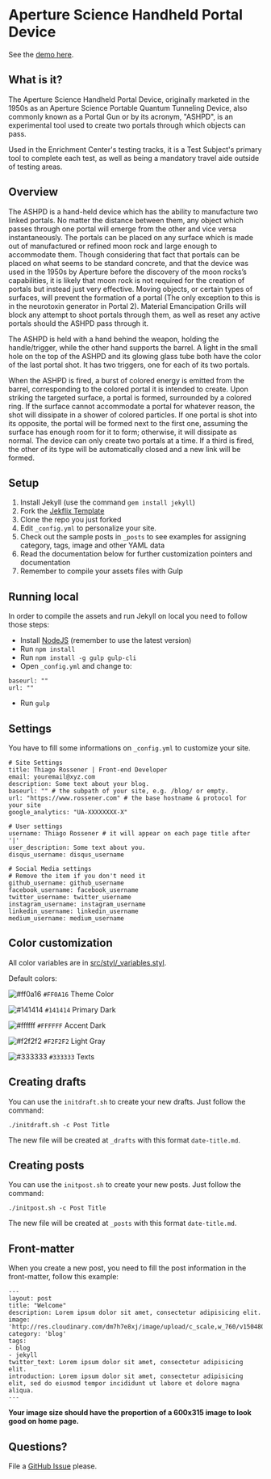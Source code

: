 # Aperture Science Handheld Portal Device

See the [demo here](https://www.rossener.com/jekflix-template).

## What is it?

The Aperture Science Handheld Portal Device, originally marketed in the 1950s as an Aperture Science Portable Quantum Tunneling Device, also commonly known as a Portal Gun or by its acronym, "ASHPD", is an experimental tool used to create two portals through which objects can pass.

Used in the Enrichment Center's testing tracks, it is a Test Subject's primary tool to complete each test, as well as being a mandatory travel aide outside of testing areas.

## Overview

The ASHPD is a hand-held device which has the ability to manufacture two linked portals. No matter the distance between them, any object which passes through one portal will emerge from the other and vice versa instantaneously. The portals can be placed on any surface which is made out of manufactured or refined moon rock and large enough to accommodate them. Though considering that fact that portals can be placed on what seems to be standard concrete, and that the device was used in the 1950s by Aperture before the discovery of the moon rocks’s capabilities, it is likely that moon rock is not required for the creation of portals but instead just very effective. Moving objects, or certain types of surfaces, will prevent the formation of a portal (The only exception to this is in the neurotoxin generator in Portal 2). Material Emancipation Grills will block any attempt to shoot portals through them, as well as reset any active portals should the ASHPD pass through it.
 
The ASHPD is held with a hand behind the weapon, holding the handle/trigger, while the other hand supports the barrel. A light in the small hole on the top of the ASHPD and its glowing glass tube both have the color of the last portal shot. It has two triggers, one for each of its two portals.

When the ASHPD is fired, a burst of colored energy is emitted from the barrel, corresponding to the colored portal it is intended to create. Upon striking the targeted surface, a portal is formed, surrounded by a colored ring. If the surface cannot accommodate a portal for whatever reason, the shot will dissipate in a shower of colored particles. If one portal is shot into its opposite, the portal will be formed next to the first one, assuming the surface has enough room for it to form; otherwise, it will dissipate as normal. The device can only create two portals at a time. If a third is fired, the other of its type will be automatically closed and a new link will be formed.

## Setup

1. Install Jekyll (use the command `gem install jekyll`)
1. Fork the [Jekflix Template](https://github.com/thiagorossener/jekflix-template/fork)
1. Clone the repo you just forked
1. Edit `_config.yml` to personalize your site. 
1. Check out the sample posts in `_posts` to see examples for assigning category, tags, image and other YAML data
1. Read the documentation below for further customization pointers and documentation
1. Remember to compile your assets files with Gulp

## Running local

In order to compile the assets and run Jekyll on local you need to follow those steps:

- Install [NodeJS](https://nodejs.org/) (remember to use the latest version)
- Run `npm install`
- Run `npm install -g gulp gulp-cli`
- Open `_config.yml` and change to:
```
baseurl: ""
url: ""
```
- Run `gulp`

## Settings

You have to fill some informations on `_config.yml` to customize your site.

```
# Site Settings
title: Thiago Rossener | Front-end Developer
email: youremail@xyz.com
description: Some text about your blog.
baseurl: "" # the subpath of your site, e.g. /blog/ or empty.
url: "https://www.rossener.com" # the base hostname & protocol for your site
google_analytics: "UA-XXXXXXXX-X"

# User settings
username: Thiago Rossener # it will appear on each page title after '|'
user_description: Some text about you.
disqus_username: disqus_username

# Social Media settings
# Remove the item if you don't need it
github_username: github_username
facebook_username: facebook_username
twitter_username: twitter_username
instagram_username: instagram_username
linkedin_username: linkedin_username
medium_username: medium_username
```

## Color customization

All color variables are in [src/styl/_variables.styl](src/styl/_variables.styl).

Default colors:

![#ff0a16](https://placehold.it/15/ff0a16/000000?text=+) `#FF0A16` Theme Color

![#141414](https://placehold.it/15/141414/000000?text=+) `#141414` Primary Dark

![#ffffff](https://placehold.it/15/ffffff/000000?text=+) `#FFFFFF` Accent Dark

![#f2f2f2](https://placehold.it/15/f2f2f2/000000?text=+) `#F2F2F2` Light Gray

![#333333](https://placehold.it/15/333333/000000?text=+) `#333333` Texts

## Creating drafts

You can use the `initdraft.sh` to create your new drafts. Just follow the command:

```
./initdraft.sh -c Post Title
```

The new file will be created at `_drafts` with this format `date-title.md`.

## Creating posts

You can use the `initpost.sh` to create your new posts. Just follow the command:

```
./initpost.sh -c Post Title
```

The new file will be created at `_posts` with this format `date-title.md`.

## Front-matter 

When you create a new post, you need to fill the post information in the front-matter, follow this example:

```
---
layout: post
title: "Welcome"
description: Lorem ipsum dolor sit amet, consectetur adipisicing elit.
image: 'http://res.cloudinary.com/dm7h7e8xj/image/upload/c_scale,w_760/v1504807239/morpheus_xdzgg1.jpg'
category: 'blog'
tags:
- blog
- jekyll
twitter_text: Lorem ipsum dolor sit amet, consectetur adipisicing elit.
introduction: Lorem ipsum dolor sit amet, consectetur adipisicing elit, sed do eiusmod tempor incididunt ut labore et dolore magna aliqua.
---
```

**Your image size should have the proportion of a 600x315 image to look good on home page.**

## Questions?

File a [GitHub Issue](https://github.com/thiagorossener/jekflix-template/issues/new) please.

